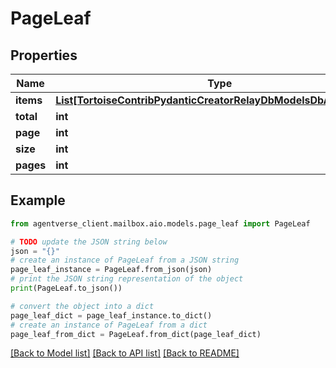 # PageLeaf


## Properties

Name | Type | Description | Notes
------------ | ------------- | ------------- | -------------
**items** | [**List[TortoiseContribPydanticCreatorRelayDbModelsDbApiKeyLeaf]**](TortoiseContribPydanticCreatorRelayDbModelsDbApiKeyLeaf.md) |  | 
**total** | **int** |  | 
**page** | **int** |  | 
**size** | **int** |  | 
**pages** | **int** |  | [optional] 

## Example

```python
from agentverse_client.mailbox.aio.models.page_leaf import PageLeaf

# TODO update the JSON string below
json = "{}"
# create an instance of PageLeaf from a JSON string
page_leaf_instance = PageLeaf.from_json(json)
# print the JSON string representation of the object
print(PageLeaf.to_json())

# convert the object into a dict
page_leaf_dict = page_leaf_instance.to_dict()
# create an instance of PageLeaf from a dict
page_leaf_from_dict = PageLeaf.from_dict(page_leaf_dict)
```
[[Back to Model list]](../README.md#documentation-for-models) [[Back to API list]](../README.md#documentation-for-api-endpoints) [[Back to README]](../README.md)


